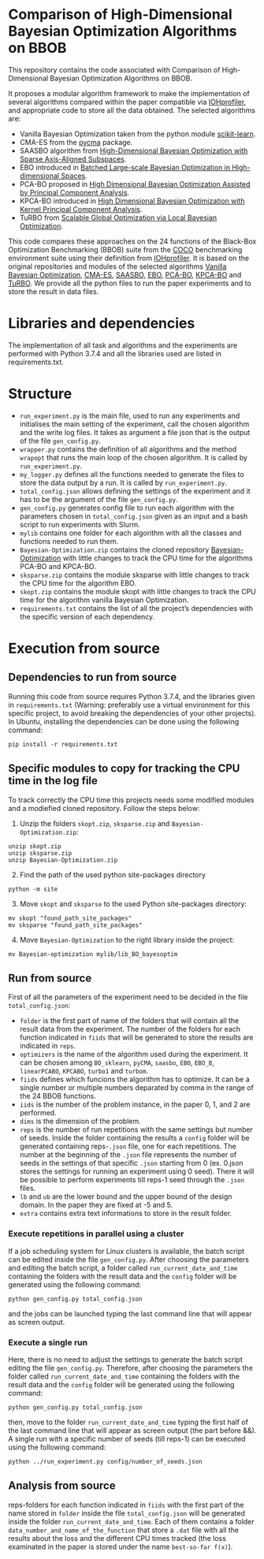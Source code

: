 # Comparison of High-Dimensional Bayesian Optimization Algorithms on BBOB
This repository contains the code associated with Comparison of High-Dimensional Bayesian Optimization Algorithms on BBOB.

It proposes a modular algorithm framework to make the implementation of several algorithms compared within the paper compatible
via [IOHprofiler](https://iohprofiler.github.io/), and appropriate code to store all the data obtained.
The selected algorithms are: 
- Vanilla Bayesian Optimization taken from the python module [scikit-learn](https://scikit-optimize.github.io/stable/auto_examples/bayesian-optimization.html).
- CMA-ES from the [pycma](https://github.com/CMA-ES/pycma) package.
- SAASBO algorithm from [High-Dimensional Bayesian Optimization with Sparse Axis-Aligned Subspaces](https://arxiv.org/pdf/2103.00349.pdf).
- EBO introduced in [Batched Large-scale Bayesian Optimization in High-dimensional Spaces](https://arxiv.org/pdf/1706.01445.pdf).
- PCA-BO proposed in [High Dimensional Bayesian Optimization Assisted by Principal Component Analysis](https://arxiv.org/pdf/2007.00925.pdf).
- KPCA-BO introduced in [High Dimensional Bayesian Optimization with Kernel Principal Component Analysis](https://arxiv.org/pdf/2204.13753.pdf).
- TuRBO from [Scalable Global Optimization via Local Bayesian Optimization](https://proceedings.neurips.cc/paper/2019/file/6c990b7aca7bc7058f5e98ea909e924b-Paper.pdf).

This code compares these approaches on the 24 functions of the Black-Box Optimization Benchmarking (BBOB) suite from the [COCO](https://arxiv.org/pdf/1603.08785.pdf) benchmarking environment suite using their definition from [IOHprofiler](https://iohprofiler.github.io/). It is based on the original repositories and modules of the selected algorithms [Vanilla Bayesian Optimization](https://scikit-optimize.github.io/stable/auto_examples/bayesian-optimization.html), [CMA-ES](https://github.com/CMA-ES/pycma), [SAASBO](https://github.com/martinjankowiak/saasbo), [EBO](https://github.com/zi-w/Ensemble-Bayesian-Optimization), [PCA-BO](https://github.com/wangronin/Bayesian-Optimization/tree/KPCA-BO), [KPCA-BO](https://github.com/wangronin/Bayesian-Optimization/tree/KPCA-BO) and [TuRBO](https://github.com/uber-research/TuRBO). We provide all the python files to run the paper experiments and to store the result in data files.

# Libraries and dependencies

The implementation of all task and algorithms and the experiments are performed with Python 3.7.4 and all the libraries used are listed in requirements.txt.

# Structure
- `run_experiment.py` is the main file, used to run any experiments and initialises the main setting of the experiment, call the chosen algorithm and the write log files. It takes as argument a file json that is the output of the file `gen_config.py`.
- `wrapper.py` contains the definition of all algorithms and the method `wrapopt` that runs the main loop of the chosen algorithm. It is called by `run_experiment.py`.
- `my_logger.py` defines all the functions needed to generate the files to store the data output by a run. It is called by `run_experiment.py`.
- `total_config.json` allows defining the settings of the experiment and it has to be the argument of the file `gen_config.py`. 
- `gen_config.py` generates config file to run each algorithm with the parameters chosen in `total_config.json` given as an input and a bash script to run experiments with Slurm.
- `mylib` contains one folder for each algorithm with all the classes and functions needed to run them.
- `Bayesian-Optimization.zip` contains the cloned repository [Bayesian-Optimization](https://github.com/wangronin/Bayesian-Optimization/tree/KPCA-BO) with little changes to track the CPU time for the algorithms PCA-BO and KPCA-BO.
- `sksparse.zip` contains the module sksparse with little changes to track the CPU time for the algorithm EBO.
- `skopt.zip` contains the module skopt with little changes to track the CPU time for the algorithm vanilla Bayesian Optimization.
- `requirements.txt` contains the list of all the project’s dependencies with the specific version of each dependency.

# Execution from source
## Dependencies to run from source

Running this code from source requires Python 3.7.4, and the libraries given in `requirements.txt` (Warning: preferably use a virtual environment for this specific project, to avoid breaking the dependencies of your other projects). In Ubuntu, installing the dependencies can be done using the following command:

```
pip install -r requirements.txt
```

## Specific modules to copy for tracking the CPU time in the log file
To track correctly the CPU time this projects needs some modified modules and a modiefied cloned repository. Follow the steps below:

1. Unzip the folders `skopt.zip`, `sksparse.zip` and `Bayesian-Optimization.zip`:
```
unzip skopt.zip
unzip sksparse.zip
unzip Bayesian-Optimization.zip
```
2. Find the path of the used python site-packages directory
```
python -m site
```
3. Move `skopt` and `sksparse` to the used Python site-packages directory:
```
mv skopt "found_path_site_packages"
mv sksparse "found_path_site_packages"
```
4. Move `Bayesian-Optimization` to the right library inside the project:
```
mv Bayesian-optimization mylib/lib_BO_bayesoptim
```
## Run from source
First of all the parameters of the experiment need to be decided in the file `total_config.json`: 
- `folder` is the first part of name of the folders that will contain all the result data from the experiment. The number of the folders for each function indicated in `fiids` that will be generated to store the results are indicated in `reps`.
- `optimizers` is the name of the algorithm used during the experiment. It can be chosen among `BO_sklearn`, `pyCMA`, `saasbo`, `EBO`, `EBO_B`, `linearPCABO`, `KPCABO`, `turbo1` and `turbom`.
- `fiids` defines which funcions the algorithm has to optimize. It can be a single number or multiple numbers deparated by comma in the range of the 24 BBOB functions.
- `iids` is the number of the problem instance, in the paper 0, 1, and 2 are performed.
- `dims` is the dimension of the problem.
- `reps` is the number of run repetitions with the same settings but number of seeds. Inside the folder containing the results a `config` folder will be generated containing reps-`.json` file, one for each repetitions. The number at the beginning of the `.json` file represents the number of seeds in the settings of that specific `.json` starting from 0 (ex. 0.json stores the settings for running an experiment using 0 seed). There it will be possible to perform experiments till reps-1 seed through the `.json` files.
- `lb` and `ub` are the lower bound and the upper bound of the design domain. In the paper they are fixed at -5 and 5.
- `extra` contains extra text informations to store in the result folder.
### Execute repetitions in parallel using a cluster
If a job scheduling system for Linux clusters is available, the batch script can be edited inside the file `gen_config.py`. 
After choosing the parameters and editing the batch script, a folder called `run_current_date_and_time` containing the folders with the result data and the `config` folder will be generated using the following command:
```
python gen_config.py total_config.json
```
and the jobs can be launched typing the last command line that will appear as screen output.
### Execute a single run
Here, there is no need to adjust the settings to generate the batch script editing the file `gen_config.py`. Therefore, after choosing the parameters the folder called `run_current_date_and_time` containing the folders with the result data and the `config` folder will be generated using the following command:
```
python gen_config.py total_config.json
```
then, move to the folder `run_current_date_and_time` typing the first half of the last command line that will appear as screen output (the part before &&).
A single run with a specific number of seeds (till reps-1) can be executed using the following command:
```
python ../run_experiment.py config/number_of_seeds.json
```
## Analysis from source
reps-folders for each function indicated in `fiids` with the first part of the name stored in `folder` inside the file `total_config.json` will be generated inside the folder `run_current_date_and_time`. Each of them contains a folder `data_number_and_name_of_the_function` that store a `.dat` file with all the results about the loss and the different CPU times tracked (the loss examinated in the paper is stored under the name `best-so-far f(x)`).


